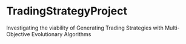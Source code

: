 # TradingStrategyProject
Investigating the viability of Generating Trading Strategies with Multi-Objective Evolutionary Algorithms
